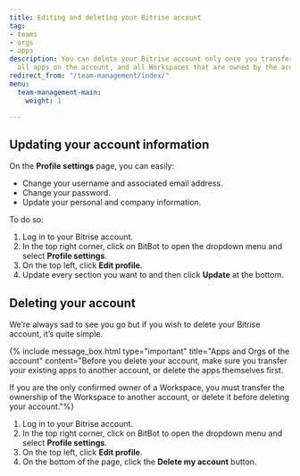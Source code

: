 ```yaml
---
title: Editing and deleting your Bitrise account
tag:
- teams
- orgs
- apps
description: You can delete your Bitrise account only once you transferred or deleted
  all apps on the account, and all Workspaces that are owned by the account.
redirect_from: "/team-management/index/"
menu:
  team-management-main:
    weight: 1

---
```

## Updating your account information

On the **Profile settings** page, you can easily:

* Change your username and associated email address.
* Change your password.
* Update your personal and company information. 

To do so:

1. Log in to your Bitrise account.
2. In the top right corner, click on BitBot to open the dropdown menu and select **Profile settings**.
3. On the top left, click **Edit profile**.
4. Update every section you want to and then click **Update** at the bottom. 

## Deleting your account

We’re always sad to see you go but if you wish to delete your Bitrise account, it’s quite simple.

{% include message_box.html type="important" title="Apps and Orgs of the account" content="Before you delete your account, make sure you transfer your existing apps to another account, or delete the apps themselves first.

If you are the only confirmed owner of a Workspace, you must transfer the ownership of the Workspace to another account, or delete it before deleting your account."%}

1. Log in to your Bitrise account.
2. In the top right corner, click on BitBot to open the dropdown menu and select **Profile settings**.
3. On the top left, click **Edit profile**.
4. On the bottom of the page, click the **Delete my account** button.